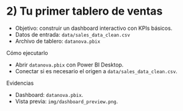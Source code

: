 # 2) Tu primer tablero de ventas

- Objetivo: construir un dashboard interactivo con KPIs básicos.
- Datos de entrada: `data/sales_data_clean.csv`
- Archivo de tablero: `datanova.pbix`

Cómo ejecutarlo
- Abrir `datanova.pbix` con Power BI Desktop.
- Conectar si es necesario el origen a `data/sales_data_clean.csv`.

Evidencias
- Dashboard: `datanova.pbix`.
- Vista previa: `img/dashboard_preview.png`.


